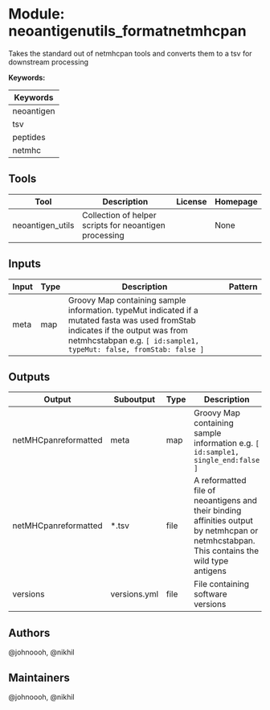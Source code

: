 # Module: neoantigenutils_formatnetmhcpan

Takes the standard out of netmhcpan tools and converts them to a tsv for downstream processing

**Keywords:**

| Keywords |
|----------|
| neoantigen |
| tsv |
| peptides |
| netmhc |

## Tools

| Tool | Description | License | Homepage |
|------|-------------|---------|----------|
| neoantigen_utils | Collection of helper scripts for neoantigen processing |  | None |

## Inputs

| Input | Type | Description | Pattern |
|-------|------|-------------|---------|
| meta | map | Groovy Map containing sample information. typeMut indicated if a mutated fasta was used fromStab indicates if the output was from netmhcstabpan e.g. `[ id:sample1, typeMut: false, fromStab: false ]`  |  |

## Outputs

| Output | Suboutput | Type | Description | Pattern |
|--------|-----------|------|-------------|---------|
| netMHCpanreformatted | meta | map | Groovy Map containing sample information e.g. `[ id:sample1, single_end:false ]`  |  |
| netMHCpanreformatted | *.tsv | file | A reformatted file of neoantigens and their binding affinities output by netmhcpan or netmhcstabpan.  This contains the wild type antigens | *.{tsv} |
| versions | versions.yml | file | File containing software versions | versions.yml |

## Authors

@johnoooh, @nikhil

## Maintainers

@johnoooh, @nikhil

